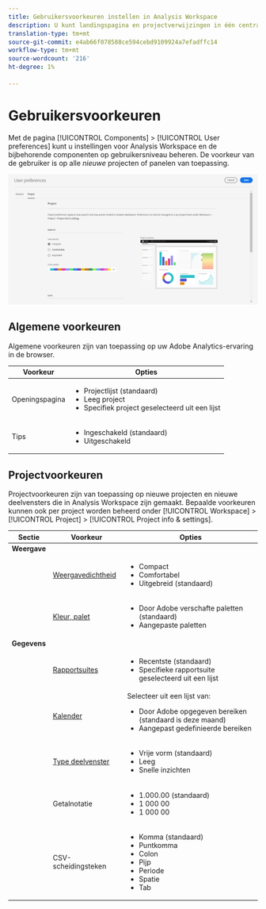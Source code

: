 ```yaml
---
title: Gebruikersvoorkeuren instellen in Analysis Workspace
description: U kunt landingspagina en projectverwijzingen in één centrale plaats plaatsen.
translation-type: tm+mt
source-git-commit: e4ab66f078588ce594cebd9109924a7efadffc14
workflow-type: tm+mt
source-wordcount: '216'
ht-degree: 1%

---
```



# Gebruikersvoorkeuren

Met de pagina [!UICONTROL Components] > [!UICONTROL User preferences] kunt u instellingen voor Analysis Workspace en de bijbehorende componenten op gebruikersniveau beheren. De voorkeur van de gebruiker is op alle *nieuwe* projecten of panelen van toepassing.

![Gebruikersvoorkeuren](assets/user-preferences.png)

## Algemene voorkeuren

Algemene voorkeuren zijn van toepassing op uw Adobe Analytics-ervaring in de browser.

| Voorkeur | Opties |
| --- | --- |
| Openingspagina | <ul><li>Projectlijst (standaard)</li><li>Leeg project</li><li>Specifiek project geselecteerd uit een lijst</li></ul> |
| Tips | <ul><li>Ingeschakeld (standaard)</li><li>Uitgeschakeld</li></ul> |

## Projectvoorkeuren

Projectvoorkeuren zijn van toepassing op nieuwe projecten en nieuwe deelvensters die in Analysis Workspace zijn gemaakt. Bepaalde voorkeuren kunnen ook per project worden beheerd onder [!UICONTROL Workspace] > [!UICONTROL Project] > [!UICONTROL Project info & settings].

| Sectie | Voorkeur | Opties |
| --- | --- | --- |
| **Weergave** |  |  |
|  | [Weergavedichtheid](https://experienceleague.adobe.com/docs/analytics/analyze/analysis-workspace/build-workspace-project/view-density.html) | <ul><li>Compact</li><li>Comfortabel</li><li>Uitgebreid (standaard)</li></ul> |
|  | [Kleur, palet](https://experienceleague.adobe.com/docs/analytics/analyze/analysis-workspace/build-workspace-project/color-palettes.html) | <ul><li>Door Adobe verschafte paletten (standaard)</li><li>Aangepaste paletten</li></ul> |
| **Gegevens** |  |  |
|  | [Rapportsuites](https://experienceleague.adobe.com/docs/analytics/analyze/analysis-workspace/panels/panels.html?#report-suite) | <ul><li>Recentste (standaard)</li><li>Specifieke rapportsuite geselecteerd uit een lijst</li></ul> |
|  | [Kalender](https://experienceleague.adobe.com/docs/analytics/analyze/analysis-workspace/panels/panels.html?#calendar) | Selecteer uit een lijst van: <ul><li>Door Adobe opgegeven bereiken (standaard is deze maand)</li><li>Aangepast gedefinieerde bereiken</li></ul> |
|  | [Type deelvenster](https://experienceleague.adobe.com/docs/analytics/analyze/analysis-workspace/panels/panels.html) | <ul><li>Vrije vorm (standaard)</li><li>Leeg</li><li>Snelle inzichten</li></ul> |
|  | Getalnotatie | <ul><li>1.000.00 (standaard)</li><li>1 000 00</li><li>1 000 00</li></ul> |
|  | CSV-scheidingsteken | <ul><li>Komma (standaard)</li><li>Puntkomma</li><li>Colon</li><li>Pijp</li><li>Periode</li><li>Spatie</li><li>Tab</li></ul> |
